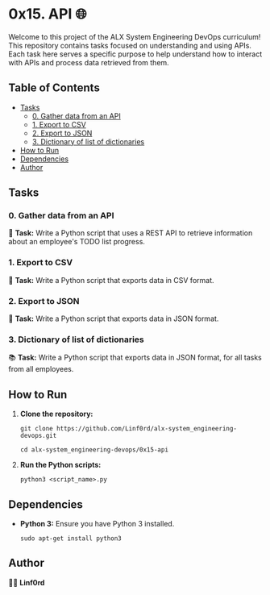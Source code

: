 
# 0x15. API 🌐

Welcome to this project of the ALX System Engineering DevOps curriculum! This repository contains tasks focused on understanding and using APIs. Each task here serves a specific purpose to help understand how to interact with APIs and process data retrieved from them.

## Table of Contents

-   [Tasks](#tasks)
    -   [0. Gather data from an API](#0-gather-data-from-an-api)
    -   [1. Export to CSV](#1-export-to-csv)
    -   [2. Export to JSON](#2-export-to-json)
    -   [3. Dictionary of list of dictionaries](#3-dictionary-of-list-of-dictionaries)
-   [How to Run](#how-to-run)
-   [Dependencies](#dependencies)
-   [Author](#author)

## Tasks

### 0. Gather data from an API

📡 **Task:** Write a Python script that uses a REST API to retrieve information about an employee's TODO list progress.

### 1. Export to CSV

📄 **Task:** Write a Python script that exports data in CSV format.

### 2. Export to JSON

📄 **Task:** Write a Python script that exports data in JSON format.

### 3. Dictionary of list of dictionaries

📚 **Task:** Write a Python script that exports data in JSON format, for all tasks from all employees.

## How to Run

1.  **Clone the repository:**

    `git clone https://github.com/Linf0rd/alx-system_engineering-devops.git`
    
    `cd alx-system_engineering-devops/0x15-api` 
    
2.  **Run the Python scripts:**
    
    `python3 <script_name>.py` 
    

## Dependencies

-   **Python 3:**  Ensure you have Python 3 installed.
    
    `sudo apt-get install python3` 
    

## Author

👨‍💻 **Linf0rd**